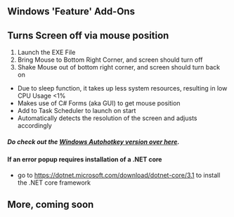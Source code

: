 ## Windows 'Feature' Add-Ons


## Turns Screen off via mouse position
1. Launch the EXE File
2. Bring Mouse to Bottom Right Corner, and screen should turn off
3. Shake Mouse out of bottom right corner, and screen should turn back on


- Due to sleep function, it takes up less system resources, resulting in low CPU Usage <1%
- Makes use of C# Forms (aka GUI) to get mouse position
- Add to Task Scheduler to launch on start
- Automatically detects the resolution of the screen and adjusts accordingly

##### Do check out the [Windows Autohotkey version over here](https://github.com/thepoppycat/WindowsApps).

#### If an error popup requires installation of a .NET core 


- go to https://dotnet.microsoft.com/download/dotnet-core/3.1 to install the .NET core framework

## More, coming soon